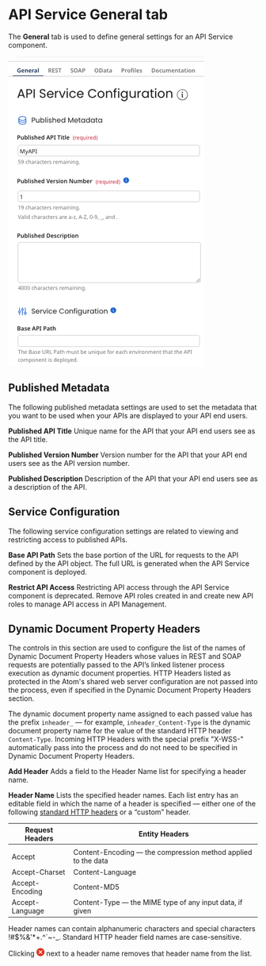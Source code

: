 # API Service General tab

<head>
  <meta name="guidename" content="API Management"/>
  <meta name="context" content="GUID-4578ae0d-4be1-4dad-bc57-e383542ea897"/>
</head>


The **General** tab is used to define general settings for an API Service component.

![API General tab.](../Images/build-pg-api_19faf3b9-3886-4ebe-84a7-4c8d4982dec1.jpg)

## Published Metadata

The following published metadata settings are used to set the metadata that you want to be used when your APIs are displayed to your API end users.

**Published API Title**
Unique name for the API that your API end users see as the API title.

**Published Version Number**
Version number for the API that your API end users see as the API version number.

**Published Description**
Description of the API that your API end users see as a description of the API.

## Service Configuration
The following service configuration settings are related to viewing and restricting access to published APIs.

**Base API Path**
Sets the base portion of the URL for requests to the API defined by the API object. The full URL is generated when the API Service component is deployed.

**Restrict API Access**
Restricting API access through the API Service component is deprecated. Remove API roles created in and create new API roles to manage API access in API Management.

## Dynamic Document Property Headers

The controls in this section are used to configure the list of the names of Dynamic Document Property Headers whose values in REST and SOAP requests are potentially passed to the API’s linked listener process execution as dynamic document properties. HTTP Headers listed as protected in the Atom's shared web server configuration are not passed into the process, even if specified in the Dynamic Document Property Headers section.

The dynamic document property name assigned to each passed value has the prefix `inheader_` — for example, `inheader_Content-Type` is the dynamic document property name for the value of the standard HTTP header `Content-Type`. Incoming HTTP Headers with the special prefix "X-WSS-" automatically pass into the process and do not need to be specified in Dynamic Document Property Headers.

**Add Header**
Adds a field to the Header Name list for specifying a header name.

**Header Name**
Lists the specified header names. Each list entry has an editable field in which the name of a header is specified — either one of the following [standard HTTP headers](https://en.wikipedia.org/wiki/List_of_HTTP_header_fields#Request_fields) or a “custom” header.

| Request Headers | Entity Headers                                                |
|-----------------|---------------------------------------------------------------|
|                 |                                                               |
| Accept          | Content-Encoding — the compression method applied to the data |
| Accept-Charset  | Content-Language                                              |
| Accept-Encoding | Content-MD5                                                   |
| Accept-Language | Content-Type — the MIME type of any input data, if given      |

Header names can contain alphanumeric characters and special characters !\#$%&'\*+.^\`~-\_. Standard HTTP header field names are case-sensitive.

Clicking ![Remove button.](../Images/main-ic-x-white-in-red-circle-16_0d0c5dc5-1c5e-4117-8a58-92c5e050ec5b.jpg) next to a header name removes that header name from the list.

